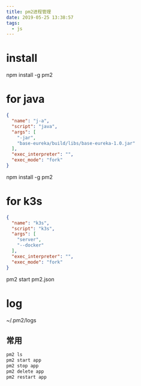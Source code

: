 ```yaml
---
title: pm2进程管理
date: 2019-05-25 13:38:57
tags:
  - js
---
```


# install

npm install -g pm2

# for java

```json
{
  "name": "j-a",
  "script": "java",
  "args": [
    "-jar",
    "base-eureka/build/libs/base-eureka-1.0.jar"
  ],
  "exec_interpreter": "",
  "exec_mode": "fork"
}
```

npm install -g pm2

# for k3s

```json
{
  "name": "k3s",
  "script": "k3s",
  "args": [
    "server",
    "--docker"
  ],
  "exec_interpreter": "",
  "exec_mode": "fork"
}
```

pm2 start pm2.json

# log

~/.pm2/logs

## 常用

```sh
pm2 ls
pm2 start app
pm2 stop app
pm2 delete app
pm2 restart app
```
